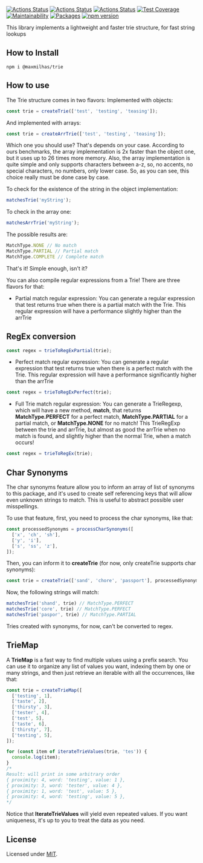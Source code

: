 [![Actions Status](https://github.com/maxmilhas-org/nodejs-trie/workflows/build/badge.svg)](https://github.com/maxmilhas-org/nodejs-trie/actions)
[![Actions Status](https://github.com/maxmilhas-org/nodejs-trie/workflows/test/badge.svg)](https://github.com/maxmilhas-org/nodejs-trie/actions)
[![Actions Status](https://github.com/maxmilhas-org/nodejs-trie/workflows/lint/badge.svg)](https://github.com/maxmilhas-org/nodejs-trie/actions)
[![Test Coverage](https://api.codeclimate.com/v1/badges/65e41e3018643f28168e/test_coverage)](https://codeclimate.com/github/maxmilhas-org/nodejs-trie/test_coverage)
[![Maintainability](https://api.codeclimate.com/v1/badges/65e41e3018643f28168e/maintainability)](https://codeclimate.com/github/maxmilhas-org/nodejs-trie/maintainability)
[![Packages](https://david-dm.org/maxmilhas-org/nodejs-trie.svg)](https://david-dm.org/maxmilhas-org/nodejs-trie)
[![npm version](https://badge.fury.io/js/%40maxmilhas-org%2Fnodejs-trie.svg)](https://badge.fury.io/js/%40maxmilhas-org%2Fnodejs-trie)

This library implements a lightweight and faster trie structure, for fast string lookups

## How to Install

```
npm i @maxmilhas/trie
```

## How to use

The Trie structure comes in two flavors:
Implemented with objects:
```ts
const trie = createTrie(['test', 'testing', 'teasing']);
```
And implemented with arrays:
```ts
const trie = createArrTrie(['test', 'testing', 'teasing']);
```
Which one you should use? That's depends on your case.
According to ours benchmarks, the array implementation is 2x faster than the object one, but it uses up to 26 times more memory.
Also, the array implementation is quite simple and only supports characters between a-z, so, no accents, no special characters, no numbers, only lower case.
So, as you can see, this choice really must be done case by case.

To check for the existence of the string in the object implementation:
```ts
matchesTrie('myString');
```
To check in the array one:
```ts
matchesArrTrie('myString');
```

The possible results are:
```ts
MatchType.NONE // No match
MatchType.PARTIAL // Partial match
MatchType.COMPLETE // Complete match
```

That's it! Simple enough, isn't it?

You can also compile regular expressions from a Trie! There are three flavors for that:

* Partial match regular expression:
You can generate a regular expression that test returns true when there is a partial match with the Trie. This regular expression will have a performance slightly higher than the arrTrie

## RegEx conversion

```ts
const regex = trieToRegExPartial(trie);
```

* Perfect match regular expression:
You can generate a regular expression that test returns true when there is a perfect match with the Trie. This regular expression will have a performance significantly higher than the arrTrie

```ts
const regex = trieToRegExPerfect(trie);
```

* Full Trie match regular expression:
You can generate a TrieRegexp, which will have a new method, **match**, that returns **MatchType.PERFECT** for a perfect match, **MatchType.PARTIAL** for a partial match, or **MatchType.NONE** for no match! This TrieRegExp between the trie and arrTrie, but almost as good the arrTrie when no match is found, and slightly higher than the normal Trie, when a match occurs!

```ts
const regex = trieToRegEx(trie);
```

## Char Synonyms

The char synonyms feature allow you to inform an array of list of synonyms to this package, and it's used to create self referencing keys that will allow even unknown strings to match. This is useful to abstract possible user misspellings.

To use that feature, first, you need to process the char synonyms, like that:

```ts
const processedSynonyms = processCharSynonyms([
  ['x', 'ch', 'sh'],
  ['y', 'i'],
  ['s', 'ss', 'z'],
]);
```

Then, you can inform it to **createTrie** (for now, only createTrie supports char synonyms):

```ts
const trie = createTrie(['sand', 'chore', 'passport'], processedSynonyms);
```

Now, the following strings will match:

```ts
matchesTrie('shand', trie) // MatchType.PERFECT
matchesTrie('core', trie) // MatchType.PERFECT
matchesTrie('paspor', trie) // MatchType.PARTIAL
```

Tries created with synonyms, for now, can't be converted to regex.

## TrieMap

A **TrieMap** is a fast way to find multiple values using a prefix search. You can use it to organize any list of values you want, indexing them by one or many strings, and then just retrieve an iterable with all the occurrences, like that:

```ts
const trie = createTrieMap([
  ['testing', 1],
  ['taste', 2],
  ['thirsty', 3],
  ['tester', 4],
  ['test', 5],
  ['taste', 6],
  ['thirsty', 7],
  ['testing', 5],
]);

for (const item of iterateTrieValues(trie, 'tes')) {
  console.log(item);
}
/*
Result: will print in some arbitrary order
{ proximity: 4, word: 'testing', value: 1 },
{ proximity: 3, word: 'tester', value: 4 },
{ proximity: 1, word: 'test', value: 5 },
{ proximity: 4, word: 'testing', value: 5 },
*/
```

Notice that **IterateTrieValues** will yield even repeated values. If you want uniqueness, it's up to you to treat the data as you need.

## License

Licensed under [MIT](https://en.wikipedia.org/wiki/MIT_License).
